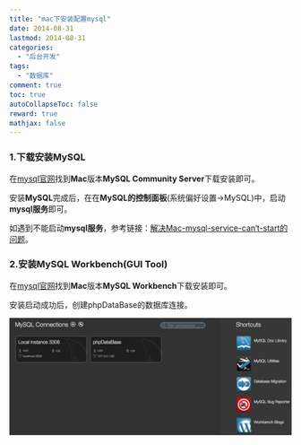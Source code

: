 ```yaml
---
title: "mac下安装配置mysql"
date: 2014-08-31
lastmod: 2014-08-31
categories:
  - "后台开发"
tags:
  - "数据库"
comment: true
toc: true
autoCollapseToc: false
reward: true
mathjax: false
---
```


### 1.下载安装MySQL

在[mysql官网](http://dev.mysql.com/downloads/mysql/)找到**Mac**版本**MySQL Community Server**下载安装即可。


安装**MySQL**完成后，在在**MySQL的控制面板**(系统偏好设置->MySQL)中，启动**mysql服务**即可。

如遇到不能启动**mysql服务**，参考链接：[解决Mac-mysql-service-can‘t-start的问题](http://ksnowlv.gitcafe.com/blog/2014/08/31/mac-mysql-service-can-not-start/)。

### 2.安装MySQL Workbench(GUI Tool)    
 在[mysql官网](http://dev.mysql.com/downloads/workbench/)找到**Mac**版本**MySQL Workbench**下载安装即可。
 
 安装启动成功后，创建phpDataBase的数据库连接。
 
 ![image](/images/post/2014-08-31-mac-xia-an-zhuang-pei-zhi-mysql/mysql_workbench_overview.png)
